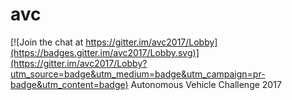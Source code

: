 # avc

[![Join the chat at https://gitter.im/avc2017/Lobby](https://badges.gitter.im/avc2017/Lobby.svg)](https://gitter.im/avc2017/Lobby?utm_source=badge&utm_medium=badge&utm_campaign=pr-badge&utm_content=badge)
Autonomous Vehicle Challenge 2017
